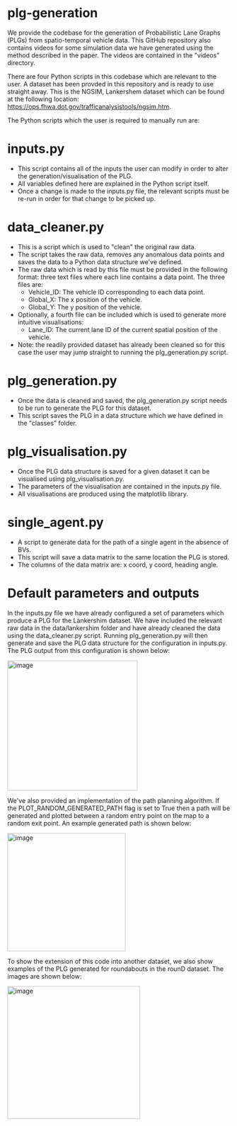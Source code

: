# plg-generation

We provide the codebase for the generation of Probabilistic Lane Graphs (PLGs) from spatio-temporal vehicle data. This GitHub repository also contains videos for some simulation data we have generated using the method described in the paper. The videos are contained in the "videos" directory.

There are four Python scripts in this codebase which are relevant to the user. A dataset has been provded in this repository and is ready to use straight away. This is the NGSIM, Lankershem dataset which can be found at the following location: https://ops.fhwa.dot.gov/trafficanalysistools/ngsim.htm.

The Python scripts which the user is required to manually run are:

# inputs.py
- This script contains all of the inputs the user can modify in order to alter the generation/visualisation of the PLG.
- All variables defined here are explained in the Python script itself.
- Once a change is made to the inputs.py file, the relevant scripts must be re-run in order for that change to be picked up.

# data_cleaner.py
- This is a script which is used to "clean" the original raw data.
- The script takes the raw data, removes any anomalous data points and saves the data to a Python data structure we've defined.
- The raw data which is read by this file must be provided in the following format: three text files where each line contains a data point. The three files are:
  - Vehicle_ID: The vehicle ID corresponding to each data point.
  - Global_X: The x position of the vehicle.
  - Global_Y: The y position of the vehicle.
- Optionally, a fourth file can be included which is used to generate more intuitive visualisations:
  - Lane_ID: The current lane ID of the current spatial position of the vehicle.
- Note: the readily provided dataset has already been cleaned so for this case the user may jump straight to running the plg_generation.py script.

# plg_generation.py
- Once the data is cleaned and saved, the plg_generation.py script needs to be run to generate the PLG for this dataset.
- This script saves the PLG in a data structure which we have defined in the "classes" folder.

# plg_visualisation.py
- Once the PLG data structure is saved for a given dataset it can be visualised using plg_visualisation.py.
- The parameters of the visualisation are contained in the inputs.py file.
- All visualisations are produced using the matplotlib library.

# single_agent.py
- A script to generate data for the path of a single agent in the absence of BVs.
- This script will save a data matrix to the same location the PLG is stored.
- The columns of the data matrix are: x coord, y coord, heading angle.

# Default parameters and outputs
In the inputs.py file we have already configured a set of parameters which produce a PLG for the Lankershim dataset. We have included the relevant raw data in the data/lankershim folder and have already cleaned the data using the data_cleaner.py script. Running plg_generation.py will then generate and save the PLG data structure for the configuration in inputs.py. The PLG output from this configuration is shown below:

<img width="294" alt="image" src="https://user-images.githubusercontent.com/102254720/236274646-6055f0c3-b591-49fe-bd8f-2c060660603a.png">

We've also provided an implementation of the path planning algorithm. If the PLOT_RANDOM_GENERATED_PATH flag is set to True then a path will be generated and plotted between a random entry point on the map to a random exit point. An example generated path is shown below:

<img width="267" alt="image" src="https://user-images.githubusercontent.com/102254720/236272942-bfa69f40-1e3a-4547-9523-f3cc1b498e05.png">

To show the extension of this code into another dataset, we also show examples of the PLG generated for roundabouts in the rounD dataset. The images are shown below:

<img width="300" alt="image" src="https://github.com/enrikmaci4/plg-generation/assets/102254720/f71ece6e-11b6-4357-bdf2-49d7ee8a539c">



